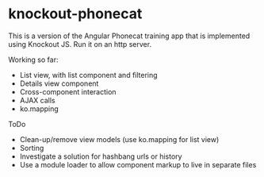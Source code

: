 # knockout-phonecat

This is a version of the Angular Phonecat training app that is implemented using Knockout JS. Run it on an http server.

Working so far:

* List view, with list component and filtering
* Details view component
* Cross-component interaction
* AJAX calls
* ko.mapping


ToDo
* Clean-up/remove view models (use ko.mapping for list view)
* Sorting
* Investigate a solution for hashbang urls or history
* Use a module loader to allow component markup to live in separate files 
